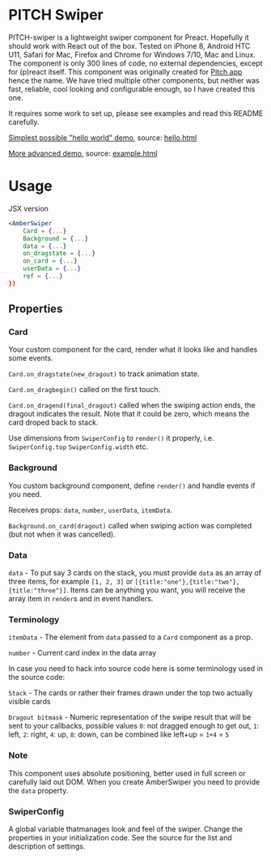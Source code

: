 # PITCH Swiper

PITCH-swiper is a lightweight swiper component for Preact. Hopefully it should work with React out of the box. Tested on iPhone 8, Android HTC U11, Safari for Mac, Firefox and Chrome for Windows 7/10, Mac and Linux. The component is only 300 lines of code, no external dependencies, except for (p)react itself. This component was originally created for [Pitch app](http://www.pitchinvestorslive.com/) hence the name. We have tried multiple other components, but neither was fast, reliable, cool looking and configurable enough, so I have created this one.

It requires some work to set up, please see examples and read this README carefully.

[Simplest possible "hello world" demo](https://exebook.github.io/pitch-swiper/hello.html), source: [hello.html](https://github.com/exebook/pitch-swiper/blob/master/hello.html)

[More advanced demo](https://exebook.github.io/pitch-swiper/example.html), source: [example.html](https://github.com/exebook/pitch-swiper/blob/master/example.html)


# Usage

JSX version

```jsx
<AmberSwiper
	Card = {...}
	Background = {...}
	data = {...}
	on_dragstate = {...}
	on_card = {...}
	userData = {...}
	ref = {...}
})
```

## Properties

### Card

Your custom component for the card, render what it looks like and handles some events.

`Card.on_dragstate(new_dragout)` to track animation state.

`Card.on_dragbegin()` called on the first touch.

`Card.on_dragend(final_dragout)` called when the swiping action ends, the dragout indicates the result. Note that it could be zero, which means the card droped back to stack.

Use dimensions from `SwiperConfig` to `render()` it properly, i.e. `SwiperConfig.top` `SwiperConfig.width` etc.

### Background

You custom background component, define `render()` and handle events if you need.

Receives props: `data`, `number`, `userData`, `itemData`.

`Background.on_card(dragout)` called when swiping action was completed (but not when it was cancelled).

### Data

`data` - To put say 3 cards on the stack, you must provide `data` as an array of three items, for example `[1, 2, 3]` or `[{title:"one"},{title:"two"},{title:"three"}]`. Items can be anything you want, you will receive the array item in `render`s and in event handlers.



### Terminology

`itemData` - The element from `data` passed to a `Card` component as a prop.

`number` - Current card index in the data array


In case you need to hack into source code here is some terminology used in the source code:

`Stack` - The cards or rather their frames drawn under the top two actually visible cards

`Dragout bitmask` - Numeric representation of the swipe result that will be sent to your callbacks, possible values `0`: not dragged enough to get out, `1`: left, `2`: right, `4`: up, `8`: down, can be combined like left+up = `1+4` = `5`

### Note
This component uses absolute positioning, better used in full screen or carefully laid out DOM.
When you create AmberSwiper you need to provide the `data` property.


### SwiperConfig

A global variable thatmanages look and feel of the swiper. Change the properties in your initialization code. See the source for the list and description of settings.

